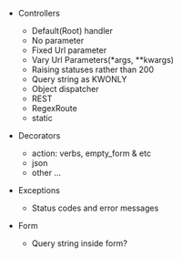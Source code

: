 
- Controllers
  + Default(Root) handler
  + No parameter
  + Fixed Url parameter
  + Vary Url Parameters(*args, **kwargs)
  + Raising statuses rather than 200
  + Query string as KWONLY 
  + Object dispatcher
  + REST
  + RegexRoute
  + static

- Decorators
  + action: verbs, empty_form & etc
  + json
  + other ...


- Exceptions
  * Status codes and error messages

- Form
  * Query string inside form?
